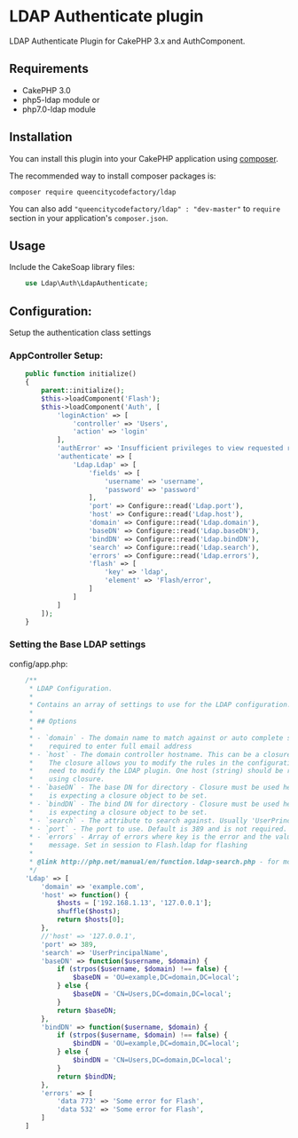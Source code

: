 # LDAP Authenticate plugin
LDAP Authenticate Plugin for CakePHP 3.x and AuthComponent.

## Requirements
* CakePHP 3.0
* php5-ldap module or
* php7.0-ldap module


## Installation

You can install this plugin into your CakePHP application using [composer](http://getcomposer.org).

The recommended way to install composer packages is:

```
composer require queencitycodefactory/ldap
```

You can also add `"queencitycodefactory/ldap" : "dev-master"` to `require` section in your application's `composer.json`.

## Usage

Include the CakeSoap library files:
```php
    use Ldap\Auth\LdapAuthenticate;
```

## Configuration:

Setup the authentication class settings

### AppController Setup:

```php
    public function initialize()
    {
        parent::initialize();
        $this->loadComponent('Flash');
        $this->loadComponent('Auth', [
            'loginAction' => [
                'controller' => 'Users',
                'action' => 'login'
            ],
            'authError' => 'Insufficient privileges to view requested resources. Please login to continue!',
            'authenticate' => [
                'Ldap.Ldap' => [
                    'fields' => [
                        'username' => 'username',
                        'password' => 'password'
                    ],
                    'port' => Configure::read('Ldap.port'),
                    'host' => Configure::read('Ldap.host'),
                    'domain' => Configure::read('Ldap.domain'),
                    'baseDN' => Configure::read('Ldap.baseDN'),
                    'bindDN' => Configure::read('Ldap.bindDN'),
                    'search' => Configure::read('Ldap.search'),
                    'errors' => Configure::read('Ldap.errors'),
                    'flash' => [
                        'key' => 'ldap',
                        'element' => 'Flash/error',
                    ]
                ]
            ]
        ]);
    }
```

### Setting the Base LDAP settings

config/app.php:
```php
    /**
     * LDAP Configuration.
     *
     * Contains an array of settings to use for the LDAP configuration.
     *
     * ## Options
     *
     * - `domain` - The domain name to match against or auto complete so user isn't
     *    required to enter full email address
     * - `host` - The domain controller hostname. This can be a closure or a string.
     *    The closure allows you to modify the rules in the configuration without the
     *    need to modify the LDAP plugin. One host (string) should be returned when
     *    using closure.
     * - `baseDN` - The base DN for directory - Closure must be used here, the plugin
     *    is expecting a closure object to be set.
     * - `bindDN` - The bind DN for directory - Closure must be used here, the plugin
     *    is expecting a closure object to be set.
     * - `search` - The attribute to search against. Usually 'UserPrincipalName'
     * - `port` - The port to use. Default is 389 and is not required.
     * - `errors` - Array of errors where key is the error and the value is the error
     *    message. Set in session to Flash.ldap for flashing
     *
     * @link http://php.net/manual/en/function.ldap-search.php - for more info on ldap search
     */
    'Ldap' => [
        'domain' => 'example.com',
        'host' => function() {
            $hosts = ['192.168.1.13', '127.0.0.1'];
            shuffle($hosts);
            return $hosts[0];
        },
        //'host' => '127.0.0.1',
        'port' => 389,
        'search' => 'UserPrincipalName',
        'baseDN' => function($username, $domain) {
            if (strpos($username, $domain) !== false) {
                $baseDN = 'OU=example,DC=domain,DC=local';
            } else {
                $baseDN = 'CN=Users,DC=domain,DC=local';
            }
            return $baseDN;
        },
        'bindDN' => function($username, $domain) {
            if (strpos($username, $domain) !== false) {
                $bindDN = 'OU=example,DC=domain,DC=local';
            } else {
                $bindDN = 'CN=Users,DC=domain,DC=local';
            }
            return $bindDN;
        },
        'errors' => [
            'data 773' => 'Some error for Flash',
            'data 532' => 'Some error for Flash',
        ]
    ]
```
